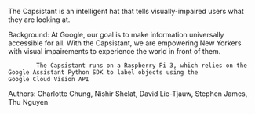 The Capsistant is an intelligent hat that tells visually-impaired users what they are looking at.

Background: At Google, our goal is to make information universally accessible for all. With the Capsistant, we are empowering               New Yorkers with visual impairements to experience the world in front of them.

            The Capsistant runs on a Raspberry Pi 3, which relies on the Google Assistant Python SDK to label objects using the             Google Cloud Vision API
            
            
Authors: Charlotte Chung, Nishir Shelat, David Lie-Tjauw, Stephen James, Thu Nguyen
